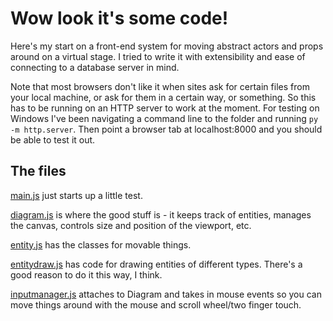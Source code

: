 # Wow look it's some code!

Here's my start on a front-end system for moving abstract actors and props around on a virtual stage. I tried to write it with extensibility and ease of connecting to a database server in mind.

Note that most browsers don't like it when sites ask for certain files from your local machine, or ask for them in a certain way, or something. So this has to be running on an HTTP server to work at the moment. For testing on Windows I've been navigating a command line to the folder and running `py -m http.server`. Then point a browser tab at localhost:8000 and you should be able to test it out.

## The files

[main.js](js/main.js) just starts up a little test.

[diagram.js](js/diagram.js) is where the good stuff is - it keeps track of entities, manages the canvas, controls size and position of the viewport, etc.

[entity.js](js/entity.js) has the classes for movable things.

[entitydraw.js](js/entitydraw.js) has code for drawing entities of different types. There's a good reason to do it this way, I think.

[inputmanager.js](js/inputmanager.js) attaches to Diagram and takes in mouse events so you can move things around with the mouse and scroll wheel/two finger touch.